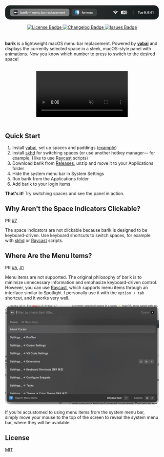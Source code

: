 <div style="height: 8px;"></div>
<p align="center" dir="auto">
  <img src="resources/header-image.png" alt="Barik" style="border-radius: 15px;">
  <p align="center" dir="auto">
  <a href="LICENSE">
    <img alt="License Badge" src="https://img.shields.io/github/license/mocki-toki/barik.svg?color=green" style="max-width: 100%;">
  </a>
  <a href="CHANGELOG.md">
    <img alt="Changelog Badge" src="https://img.shields.io/badge/view-changelog-green.svg" style="max-width: 100%;">
  </a>
  <a href="https://github.com/mocki-toki/barik/issues">
    <img alt="Issues Badge" src="https://img.shields.io/github/issues/mocki-toki/barik.svg?color=green" style="max-width: 100%;">
  </a>
</p>
</p>

<div style="height: 8px;"></div>

**barik** is a lightweight macOS menu bar replacement. Powered by [**yabai**](https://github.com/koekeishiya/yabai) and displays the currently selected space in a sleek, macOS-style panel with animations. Now you know which number to press to switch to the desired space!

<br>

<div align="center">
  <video src="https://github.com/user-attachments/assets/33cfd2c2-e961-4d04-8012-664db0113d4f" autoplay loop muted playsinline>
</div>
<br>

## Quick Start

1. Install [yabai](https://github.com/koekeishiya/yabai), set up spaces and paddings ([example](https://github.com/mocki-toki/barik/blob/main/example/.yabairc))
2. Install [skhd](https://github.com/koekeishiya/skhd) for switching spaces (or use another hotkey manager— for example, I like to use [Raycast](https://www.raycast.com/) scripts)
3. Download barik from [Releases](https://github.com/mocki-toki/barik/releases), unzip and move it to your Applications folder
4. Hide the system menu bar in System Settings
5. Run barik from the Applications folder
6. Add barik to your login items

**That's it!** Try switching spaces and see the panel in action.

## Why Aren't the Space Indicators Clickable?

PR [#7](https://github.com/mocki-toki/barik/issues/7)

The space indicators are not clickable because barik is designed to be keyboard-driven. Use keyboard shortcuts to switch spaces, for example with [skhd](https://github.com/koekeishiya/skhd) or [Raycast](https://www.raycast.com/) scripts.

## Where Are the Menu Items?

PR [#5](https://github.com/mocki-toki/barik/issues/5), [#1](https://github.com/mocki-toki/barik/issues/1)

Menu items are not supported. The original philosophy of barik is to minimize unnecessary information and emphasize keyboard-driven control. However, you can use [Raycast](https://www.raycast.com/), which supports menu items through an interface similar to Spotlight. I personally use it with the `option + tab` shortcut, and it works very well.

<img src="resources/raycast-menu-items.jpeg" alt="Raycast Menu Items" style="border-radius: 15px;">

If you’re accustomed to using menu items from the system menu bar, simply move your mouse to the top of the screen to reveal the system menu bar, where they will be available.

## License

[MIT](LICENSE)

